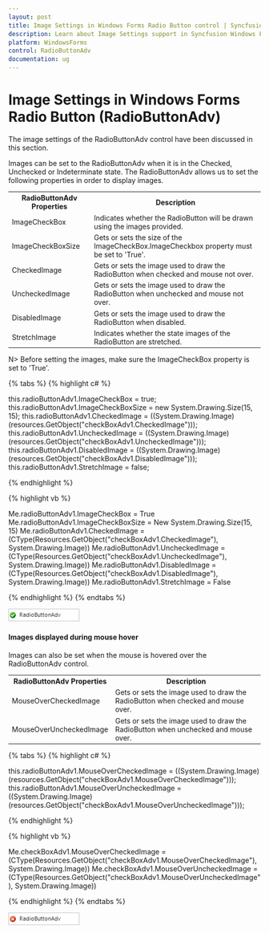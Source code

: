 ```yaml
---
layout: post
title: Image Settings in Windows Forms Radio Button control | Syncfusion
description: Learn about Image Settings support in Syncfusion Windows Forms Radio Button (RadioButtonAdv) control and more details.
platform: WindowsForms
control: RadioButtonAdv
documentation: ug
---
```


# Image Settings in Windows Forms Radio Button (RadioButtonAdv)

The image settings of the RadioButtonAdv control have been discussed in this section.

Images can be set to the RadioButtonAdv when it is in the Checked, Unchecked or Indeterminate state. The RadioButtonAdv allows us to set the following properties in order to display images.


<table>
<tr>
<th>
RadioButtonAdv Properties</th><th>
Description</th></tr>
<tr>
<td>
ImageCheckBox</td><td>
Indicates whether the RadioButton will be drawn using the images provided.</td></tr>
<tr>
<td>
ImageCheckBoxSize</td><td>
Gets or sets the size of the ImageCheckBox.ImageCheckbox property must be set to 'True'.</td></tr>
<tr>
<td>
CheckedImage</td><td>
Gets or sets the image used to draw the RadioButton when checked and mouse not over.</td></tr>
<tr>
<td>
UncheckedImage</td><td>
Gets or sets the image used to draw the RadioButton when unchecked and mouse not over.</td></tr>
<tr>
<td>
DisabledImage</td><td>
Gets or sets the image used to draw the RadioButton when disabled.</td></tr>
<tr>
<td>
StretchImage</td><td>
Indicates whether the state images of the RadioButton are stretched.</td></tr>
</table>

N> Before setting the images, make sure the ImageCheckBox property is set to 'True'.

{% tabs %}
{% highlight c# %}

this.radioButtonAdv1.ImageCheckBox = true;
this.radioButtonAdv1.ImageCheckBoxSize = new System.Drawing.Size(15, 15);
this.radioButtonAdv1.CheckedImage = ((System.Drawing.Image)(resources.GetObject("checkBoxAdv1.CheckedImage")));
this.radioButtonAdv1.UncheckedImage = ((System.Drawing.Image)(resources.GetObject("checkBoxAdv1.UncheckedImage")));
this.radioButtonAdv1.DisabledImage = ((System.Drawing.Image)(resources.GetObject("checkBoxAdv1.DisabledImage")));
this.radioButtonAdv1.StretchImage = false;

{% endhighlight %}

{% highlight vb %}

Me.radioButtonAdv1.ImageCheckBox = True
Me.radioButtonAdv1.ImageCheckBoxSize = New System.Drawing.Size(15, 15)
Me.radioButtonAdv1.CheckedImage = (CType(Resources.GetObject("checkBoxAdv1.CheckedImage"), System.Drawing.Image))
Me.radioButtonAdv1.UncheckedImage = (CType(Resources.GetObject("checkBoxAdv1.UncheckedImage"), System.Drawing.Image))
Me.radioButtonAdv1.DisabledImage = (CType(Resources.GetObject("checkBoxAdv1.DisabledImage"), System.Drawing.Image))
Me.radioButtonAdv1.StretchImage = False

{% endhighlight %}
{% endtabs %}

 ![Windows forms RadioButtonAdv image displayed in control when it is in checked](Overview_images/RadioButtonAdv_checkedimage.jpeg)

#### Images displayed during mouse hover

Images can also be set when the mouse is hovered over the RadioButtonAdv control.


<table>
<tr>
<th>
RadioButtonAdv Properties</th><th>
Description</th></tr>
<tr>
<td>
MouseOverCheckedImage</td><td>
Gets or sets the image used to draw the RadioButton when checked and mouse over.</td></tr>
<tr>
<td>
MouseOverUncheckedImage</td><td>
Gets or sets the image used to draw the RadioButton when unchecked and mouse over.</td></tr>
</table>

{% tabs %}
{% highlight c# %}

this.radioButtonAdv1.MouseOverCheckedImage = ((System.Drawing.Image)(resources.GetObject("checkBoxAdv1.MouseOverCheckedImage")));
this.radioButtonAdv1.MouseOverUncheckedImage = ((System.Drawing.Image)(resources.GetObject("checkBoxAdv1.MouseOverUncheckedImage")));

{% endhighlight %}

{% highlight vb %}

Me.checkBoxAdv1.MouseOverCheckedImage = (CType(Resources.GetObject("checkBoxAdv1.MouseOverCheckedImage"), System.Drawing.Image))
Me.checkBoxAdv1.MouseOverUncheckedImage = (CType(Resources.GetObject("checkBoxAdv1.MouseOverUncheckedImage"), System.Drawing.Image))

{% endhighlight %}
{% endtabs %}

![Windows forms RadioButtonAdv image displayed in control when it is in unchecked](Overview_images/RadioButtonAdv_uncheckedimage.jpeg)
